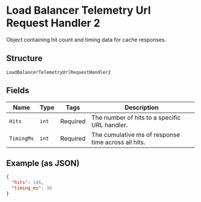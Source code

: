 
# Load Balancer Telemetry Url Request Handler 2

Object containing hit count and timing data for cache responses.

## Structure

`LoadBalancerTelemetryUrlRequestHandler2`

## Fields

| Name | Type | Tags | Description |
|  --- | --- | --- | --- |
| `Hits` | `int` | Required | The number of hits to a specific URL handler. |
| `TimingMs` | `int` | Required | The cumulative ms of response time across all hits. |

## Example (as JSON)

```json
{
  "hits": 146,
  "timing_ms": 38
}
```

